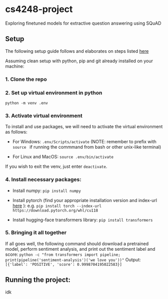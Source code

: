 # cs4248-project

Exploring finetuned models for extractive question answering using SQuAD

## Setup

The following setup guide follows and elaborates on steps listed [here](https://huggingface.co/docs/transformers/installation)

Assuming clean setup with python, pip and git already installed on your machine:

### 1. Clone the repo

### 2. Set up virtual environment in python

`python -m venv .env`

### 3. Activate virtual environment

To install and use packages, we will need to activate the virtual environment as follows:

- For Windows:
  `.env/Scripts/activate`
  (NOTE: remember to prefix with `source ` if running the commmand from bash or other unix-like terminal)

- For Linux and MacOS:
  `source .env/bin/activate`

If you wish to exit the venv, just enter `deactivate`.

### 4. Install necessary packages:

- Install numpy: `pip install numpy`

- Install pytorch (find your appropriate installation version and index-url [here](https://pytorch.org/get-started/locally/) ): e.g. `pip install torch --index-url https://download.pytorch.org/whl/cu118`

- Install hugging-face transformers library: `pip install transformers`

### 5. Bringing it all together

If all goes well, the following command should download a pretrained model, perform sentiment analysis, and print out the sentiment label and score:
`python -c "from transformers import pipeline; print(pipeline('sentiment-analysis')('we love you'))"`
Output:
`[{'label': 'POSITIVE', 'score': 0.9998704195022583}]`

## Running the project:

idk
